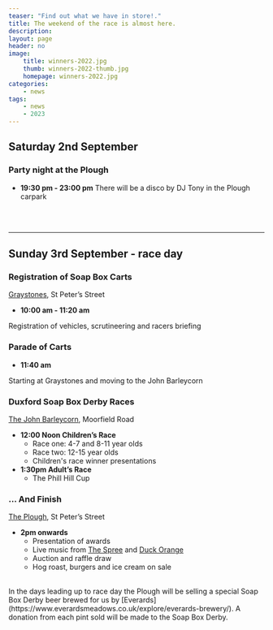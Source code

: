 ```yaml
---
teaser: "Find out what we have in store!."
title: The weekend of the race is almost here.
description:
layout: page
header: no
image: 
    title: winners-2022.jpg
    thumb: winners-2022-thumb.jpg
    homepage: winners-2022.jpg
categories:
    - news
tags:
    - news
    - 2023
---
```



## Saturday 2nd September

### Party night at the Plough

* __19:30 pm - 23:00 pm__
There will be a disco by DJ Tony in the Plough carpark

<br /><br />
<hr />

## Sunday 3rd September - race day

### Registration of Soap Box Carts

[Graystones](https://www.facebook.com/people/Graystones/100063804272277/), St Peter’s Street

* __10:00 am - 11:20 am__

Registration of vehicles, scrutineering and racers briefing

### Parade of Carts

* __11:40 am__

Starting at Graystones and moving to the John Barleycorn

### Duxford Soap Box Derby Races

[The John Barleycorn](https://www.facebook.com/johnbarleycornduxford), Moorfield Road

* __12:00 Noon Children’s Race__
  * Race one: 4-7 and 8-11 year olds
  * Race two: 12-15 year olds
  * Children's race winner presentations
* __1:30pm Adult’s Race__
  * The Phill Hill Cup

### … And Finish

[The Plough](https://www.theduxfordplough.co.uk/), St Peter’s Street

* __2pm onwards__
  * Presentation of awards
  * Live music from [The Spree](https://www.thespreeonline.co.uk/) and [Duck Orange](https://www.facebook.com/profile.php?id=100071990058980)
  * Auction and raffle draw
  * Hog roast, burgers and ice cream on sale

<br />
In the days leading up to race day the Plough will be selling a special Soap Box Derby beer brewed for us by [Everards](https://www.everardsmeadows.co.uk/explore/everards-brewery/). A donation from each pint sold will be made to the Soap Box Derby.
<br />
